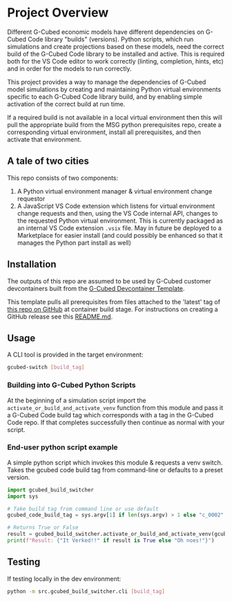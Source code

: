 # Project Overview

Different G-Cubed economic models have different dependencies on G-Cubed Code library "builds" (versions).  Python scripts, which run simulations and create projections based on these models, need the correct build of the G-Cubed Code library to be installed and active. This is required both for the VS Code editor to work correctly (linting, completion, hints, etc) and in order for the models to run correctly.

This project provides a way to manage the dependencies of G-Cubed model simulations by creating and maintaining Python virtual environments specific to each G-Cubed Code library build, and by enabling simple activation of the correct build at run time.

If a required build is not available in a local virtual environment then this will pull the appropriate build from the MSG python prerequisites repo, create a corresponding virtual environment, install all prerequisites, and then activate that environment.

## A tale of two cities

This repo consists of two components:
1. A Python virtual environment manager & virtual environment change requestor
1. A JavaScript VS Code extension which listens for virtual environment change requests and then, using the VS Code internal API, changes to the requested Python virtual environment. This is currently packaged as an internal VS Code extension `.vsix` file. May in future be deployed to a Marketplace for easier install (and could possibly be enhanced so that it manages the Python part install as well)


## Installation

The outputs of this repo are assumed to be used by G-Cubed customer devcontainers built from the [G-Cubed Devcontainer Template](https://github.com/McKibbin-Software-Group/gcubed-devcontainer-template).

This template pulls all prerequisites from files attached to the 'latest' tag of [this repo on GitHub](https://github.com/McKibbin-Software-Group/gcubed-build-switcher) at container build stage.  For instructions on creating a GitHub release see this [README.md](release-files/README.md).


## Usage
A CLI tool is provided in the target environment:
```bash
gcubed-switch [build_tag]
```

### Building into G-Cubed Python Scripts
At the beginning of a simulation script import the `activate_or_build_and_activate_venv` function from this module and pass it a G-Cubed Code build tag which corresponds with a tag in the G-Cubed Code repo.  If that completes successfully then continue as normal with your script.

### End-user python script example
A simple python script which invokes this module & requests a venv switch. Takes the gcubed code build tag from command-line or defaults to a preset version.

```Python
import gcubed_build_switcher
import sys

# Take build tag from command line or use default
gcubed_code_build_tag = sys.argv[1] if len(sys.argv) > 1 else "c_0002"

# Returns True or False
result = gcubed_build_switcher.activate_or_build_and_activate_venv(gcubed_code_build_tag)
print(f"Result: {"It Verked!!" if result is True else "Oh noes!"}")

```



## Testing
If testing locally in the dev environment:
```bash
python -m src.gcubed_build_switcher.cli [build_tag]
```

